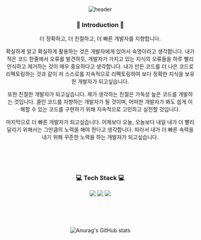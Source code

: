 <div align=center>

  ![header](https://capsule-render.vercel.app/api?type=waving&color=auto&height=150&section=header&text=Backend%20Engineer%20"강하렴"&fontSize=50)
  
### 🌱 Introduction 🌱
  더 정확하고, 더 친절하고, 더 빠른 개발자를 지향합니다.
  
  확실하게 알고 확실하게 활용하는 것은 개발자에게 있어서 숙명이라고 생각합니다.
  내가 적은 코드 한줄에서 오류를 발견하듯, 개발자가 가지고 있는 지식의 오류들을 하루 빨리 인식하고 제거하는 것이 매우 중요하다고 생각합니다. 내가 만든 코드를 더 나은 코드로 리펙토링하는 것과 같이 저 스스로를 지속적으로 리펙토링하여 보다 정확한 지식을 보유한 개발자가 되고싶습니다. 
  
  또한 친절한 개발자가 되고싶습니다. 제가 생각하는 친절은 가독성 높은 코드를 개발하는 것입니다. 클린 코드를 지향하는 개발자가 될 것이며, 어떠한 개발자가 봐도 쉽게 이해할 수 있는 코드를 구현하기 위해 지속적으로 고민하고 실천할 것입니다.
  
  마지막으로 더 빠른 개발자가 되고싶습니다. 어제보다 오늘, 오늘보다 내일 내가 더 빨리 달리기 위해서는 그만큼의 노력을 해야 한다고 생각합니다. 따라서 내가 더 빠른 속력을 내기 위해 꾸준한 노력을 하는 개발자가 되고싶습니다.  
  
  <br/><br/><br/>

### 💻 Tech Stack 💻
  
  <img src="https://img.shields.io/badge/java-E34F26?style=for-the-badge&logo=java&logoColor=white">
  <img src="https://img.shields.io/badge/spring-6DB33F?style=for-the-badge&logo=spring&logoColor=white">
<img src="https://img.shields.io/badge/mysql-02569B?style=for-the-badge&logo=mysql&logoColor=white">

  <br/><br/><br/>
  
![Anurag's GitHub stats](https://github-readme-stats.vercel.app/api?username=kangharyeom&show_icons=true&theme=radical)

  <br/><br/><br/>
  

  
  <br/>
  
  
  
  </div>
